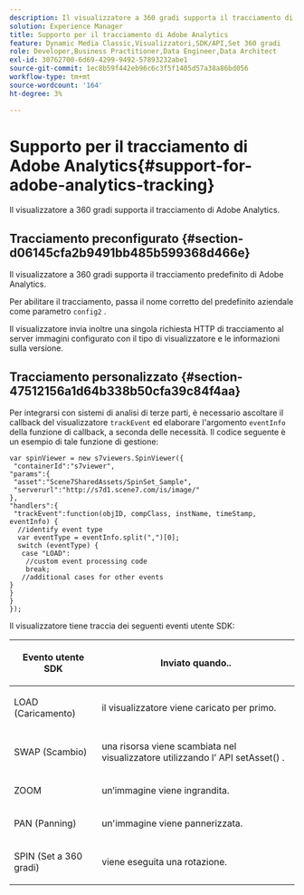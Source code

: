 ```yaml
---
description: Il visualizzatore a 360 gradi supporta il tracciamento di Adobe Analytics.
solution: Experience Manager
title: Supporto per il tracciamento di Adobe Analytics
feature: Dynamic Media Classic,Visualizzatori,SDK/API,Set 360 gradi
role: Developer,Business Practitioner,Data Engineer,Data Architect
exl-id: 30762700-6d69-4299-9492-57893232abe1
source-git-commit: 1ec8b59f442eb96c6c3f5f1405d57a38a86bd056
workflow-type: tm+mt
source-wordcount: '164'
ht-degree: 3%

---
```


# Supporto per il tracciamento di Adobe Analytics{#support-for-adobe-analytics-tracking}

Il visualizzatore a 360 gradi supporta il tracciamento di Adobe Analytics.

## Tracciamento preconfigurato {#section-d06145cfa2b9491bb485b599368d466e}

Il visualizzatore a 360 gradi supporta il tracciamento predefinito di Adobe Analytics.

Per abilitare il tracciamento, passa il nome corretto del predefinito aziendale come parametro `config2` .

Il visualizzatore invia inoltre una singola richiesta HTTP di tracciamento al server immagini configurato con il tipo di visualizzatore e le informazioni sulla versione.

## Tracciamento personalizzato {#section-47512156a1d64b338b50cfa39c84f4aa}

Per integrarsi con sistemi di analisi di terze parti, è necessario ascoltare il callback del visualizzatore `trackEvent` ed elaborare l&#39;argomento `eventInfo` della funzione di callback, a seconda delle necessità. Il codice seguente è un esempio di tale funzione di gestione:

```
var spinViewer = new s7viewers.SpinViewer({ 
 "containerId":"s7viewer", 
"params":{ 
 "asset":"Scene7SharedAssets/SpinSet_Sample", 
 "serverurl":"http://s7d1.scene7.com/is/image/" 
}, 
"handlers":{ 
 "trackEvent":function(objID, compClass, instName, timeStamp, eventInfo) { 
  //identify event type 
  var eventType = eventInfo.split(",")[0]; 
  switch (eventType) { 
   case "LOAD": 
    //custom event processing code 
    break; 
   //additional cases for other events 
} 
} 
} 
});
```

Il visualizzatore tiene traccia dei seguenti eventi utente SDK:

<table id="table_5D090E6614974D968E1A93B5727D859C"> 
 <thead> 
  <tr> 
   <th colname="col1" class="entry"> <p>Evento utente SDK </p> </th> 
   <th colname="col2" class="entry"> <p>Inviato quando.. </p> </th> 
  </tr> 
 </thead>
 <tbody> 
  <tr> 
   <td colname="col1"> <p> <span class="codeph">LOAD (Caricamento)</span> </p> </td> 
   <td colname="col2"> <p>il visualizzatore viene caricato per primo. </p> </td> 
  </tr> 
  <tr> 
   <td colname="col1"> <p> <span class="codeph">SWAP (Scambio)</span> </p> </td> 
   <td colname="col2"> <p>una risorsa viene scambiata nel visualizzatore utilizzando l’ API <span class="codeph"> setAsset() </span> . </p> </td> 
  </tr> 
  <tr> 
   <td colname="col1"> <p> <span class="codeph"> ZOOM </span> </p> </td> 
   <td colname="col2"> <p> un’immagine viene ingrandita. </p> </td> 
  </tr> 
  <tr> 
   <td colname="col1"> <p> <span class="codeph">PAN (Panning)</span> </p> </td> 
   <td colname="col2"> <p>un'immagine viene pannerizzata. </p> </td> 
  </tr> 
  <tr> 
   <td colname="col1"> <p> <span class="codeph">SPIN (Set a 360 gradi)</span> </p> </td> 
   <td colname="col2"> <p> viene eseguita una rotazione. </p> </td> 
  </tr> 
 </tbody> 
</table>
